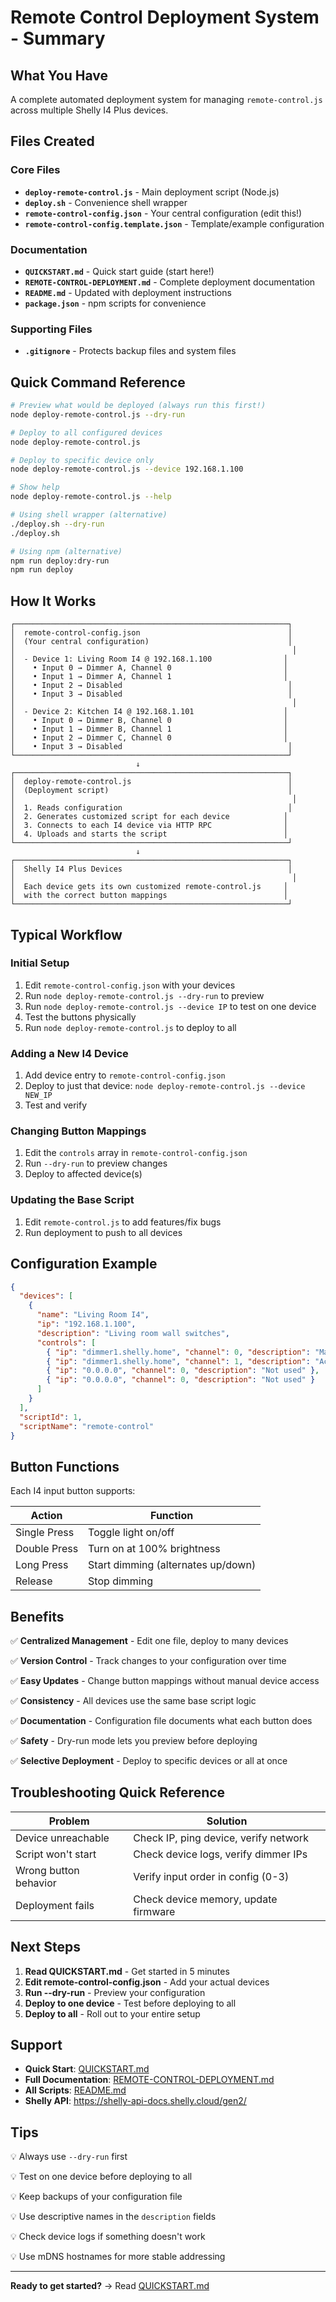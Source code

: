 # Remote Control Deployment System - Summary

## What You Have

A complete automated deployment system for managing `remote-control.js` across multiple Shelly I4 Plus devices.

## Files Created

### Core Files
- **`deploy-remote-control.js`** - Main deployment script (Node.js)
- **`deploy.sh`** - Convenience shell wrapper
- **`remote-control-config.json`** - Your central configuration (edit this!)
- **`remote-control-config.template.json`** - Template/example configuration

### Documentation
- **`QUICKSTART.md`** - Quick start guide (start here!)
- **`REMOTE-CONTROL-DEPLOYMENT.md`** - Complete deployment documentation
- **`README.md`** - Updated with deployment instructions
- **`package.json`** - npm scripts for convenience

### Supporting Files
- **`.gitignore`** - Protects backup files and system files

## Quick Command Reference

```bash
# Preview what would be deployed (always run this first!)
node deploy-remote-control.js --dry-run

# Deploy to all configured devices
node deploy-remote-control.js

# Deploy to specific device only
node deploy-remote-control.js --device 192.168.1.100

# Show help
node deploy-remote-control.js --help

# Using shell wrapper (alternative)
./deploy.sh --dry-run
./deploy.sh

# Using npm (alternative)
npm run deploy:dry-run
npm run deploy
```

## How It Works

```
┌─────────────────────────────────────────────────────────────┐
│  remote-control-config.json                                 │
│  (Your central configuration)                               │
│                                                              │
│  - Device 1: Living Room I4 @ 192.168.1.100                │
│    • Input 0 → Dimmer A, Channel 0                         │
│    • Input 1 → Dimmer A, Channel 1                         │
│    • Input 2 → Disabled                                     │
│    • Input 3 → Disabled                                     │
│                                                              │
│  - Device 2: Kitchen I4 @ 192.168.1.101                    │
│    • Input 0 → Dimmer B, Channel 0                         │
│    • Input 1 → Dimmer B, Channel 1                         │
│    • Input 2 → Dimmer C, Channel 0                         │
│    • Input 3 → Disabled                                     │
└─────────────────────────────────────────────────────────────┘
                            ↓
┌─────────────────────────────────────────────────────────────┐
│  deploy-remote-control.js                                   │
│  (Deployment script)                                        │
│                                                              │
│  1. Reads configuration                                     │
│  2. Generates customized script for each device            │
│  3. Connects to each I4 device via HTTP RPC                │
│  4. Uploads and starts the script                          │
└─────────────────────────────────────────────────────────────┘
                            ↓
┌─────────────────────────────────────────────────────────────┐
│  Shelly I4 Plus Devices                                     │
│                                                              │
│  Each device gets its own customized remote-control.js     │
│  with the correct button mappings                          │
└─────────────────────────────────────────────────────────────┘
```

## Typical Workflow

### Initial Setup
1. Edit `remote-control-config.json` with your devices
2. Run `node deploy-remote-control.js --dry-run` to preview
3. Run `node deploy-remote-control.js --device IP` to test on one device
4. Test the buttons physically
5. Run `node deploy-remote-control.js` to deploy to all

### Adding a New I4 Device
1. Add device entry to `remote-control-config.json`
2. Deploy to just that device: `node deploy-remote-control.js --device NEW_IP`
3. Test and verify

### Changing Button Mappings
1. Edit the `controls` array in `remote-control-config.json`
2. Run `--dry-run` to preview changes
3. Deploy to affected device(s)

### Updating the Base Script
1. Edit `remote-control.js` to add features/fix bugs
2. Run deployment to push to all devices

## Configuration Example

```json
{
  "devices": [
    {
      "name": "Living Room I4",
      "ip": "192.168.1.100",
      "description": "Living room wall switches",
      "controls": [
        { "ip": "dimmer1.shelly.home", "channel": 0, "description": "Main lights" },
        { "ip": "dimmer1.shelly.home", "channel": 1, "description": "Accent lights" },
        { "ip": "0.0.0.0", "channel": 0, "description": "Not used" },
        { "ip": "0.0.0.0", "channel": 0, "description": "Not used" }
      ]
    }
  ],
  "scriptId": 1,
  "scriptName": "remote-control"
}
```

## Button Functions

Each I4 input button supports:

| Action | Function |
|--------|----------|
| Single Press | Toggle light on/off |
| Double Press | Turn on at 100% brightness |
| Long Press | Start dimming (alternates up/down) |
| Release | Stop dimming |

## Benefits

✅ **Centralized Management** - Edit one file, deploy to many devices

✅ **Version Control** - Track changes to your configuration over time

✅ **Easy Updates** - Change button mappings without manual device access

✅ **Consistency** - All devices use the same base script logic

✅ **Documentation** - Configuration file documents what each button does

✅ **Safety** - Dry-run mode lets you preview before deploying

✅ **Selective Deployment** - Deploy to specific devices or all at once

## Troubleshooting Quick Reference

| Problem | Solution |
|---------|----------|
| Device unreachable | Check IP, ping device, verify network |
| Script won't start | Check device logs, verify dimmer IPs |
| Wrong button behavior | Verify input order in config (0-3) |
| Deployment fails | Check device memory, update firmware |

## Next Steps

1. **Read QUICKSTART.md** - Get started in 5 minutes
2. **Edit remote-control-config.json** - Add your actual devices
3. **Run --dry-run** - Preview your configuration
4. **Deploy to one device** - Test before deploying to all
5. **Deploy to all** - Roll out to your entire setup

## Support

- **Quick Start**: [QUICKSTART.md](QUICKSTART.md)
- **Full Documentation**: [REMOTE-CONTROL-DEPLOYMENT.md](REMOTE-CONTROL-DEPLOYMENT.md)
- **All Scripts**: [README.md](README.md)
- **Shelly API**: https://shelly-api-docs.shelly.cloud/gen2/

## Tips

💡 Always use `--dry-run` first

💡 Test on one device before deploying to all

💡 Keep backups of your configuration file

💡 Use descriptive names in the `description` fields

💡 Check device logs if something doesn't work

💡 Use mDNS hostnames for more stable addressing

---

**Ready to get started?** → Read [QUICKSTART.md](QUICKSTART.md)

